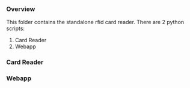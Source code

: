 ### Overview


This folder contains the standalone rfid card reader.
There are 2 python scripts:
  1. Card Reader
  2. Webapp 




### Card Reader


### Webapp
